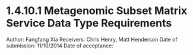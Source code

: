 # 1.4.10.1 Metagenomic Subset Matrix Service Data Type Requirements

Author: Fangfang Xia
Receivers: Chris Henry, Matt Henderson
Date of submission: 11/10/2014
Date of acceptance: 


